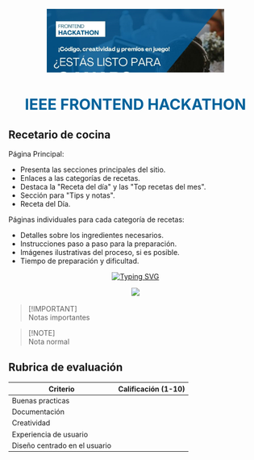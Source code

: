 <div align="center">
  <p><img alt="IEEE" style="max-width:70%; min-width:70px;" src="./IEEEFH.jpeg" /></p>
</div>

<div align="center">
  <h1 style="font-size:30px; color:#00629BFF;">IEEE FRONTEND HACKATHON</h1>
</div>

## Recetario de cocina
Página Principal:
- Presenta las secciones principales del sitio.
- Enlaces a las categorías de recetas.
- Destaca la "Receta del día" y las "Top recetas del mes".
- Sección para "Tips y notas".
- Receta del Día.

Páginas individuales para cada categoría de recetas:
- Detalles sobre los ingredientes necesarios.
- Instrucciones paso a paso para la preparación.
- Imágenes ilustrativas del proceso, si es posible.
- Tiempo de preparación y dificultad.

<div align="center">
<a href="https://git.io/typing-svg"><img src="https://readme-typing-svg.demolab.com?font=Open+Sans&size=30&pause=1000&color=D70000&random=false&width=435&lines=Tecnolog%C3%ADas+que+puedes+utilizar" alt="Typing SVG" /></a>
</div>
  
<p align="center">
  <a href="https://skillicons.dev">
    <img src="https://skillicons.dev/icons?i=angular,astro,css,nodejs,docker,flutter,vue,react,js,nextjs" />
  </a>
</p>

> [!IMPORTANT]\
> Notas importantes

> [!NOTE]\
> Nota normal




## Rubrica de evaluación 
| Criterio                | Calificación (1-10) | 
| ---------------         | ------------------- | 
| Buenas practicas        |                     | 
| Documentación           |                     |
| Creatividad             |                     | 
| Experiencia de usuario  |                     |
| Diseño centrado en el usuario |                     |
